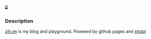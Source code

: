 # ![profile](/docs/zjh.im.logo.png)

### Description

[zjh.im](https://zjh.im) is my blog and playground.
Powered by github pages and [strapi](https://github.com/strapi/strapi)


